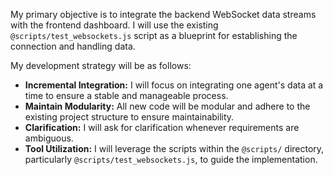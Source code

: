 
My primary objective is to integrate the backend WebSocket data streams with the frontend dashboard. I will use the existing `@scripts/test_websockets.js` script as a blueprint for establishing the connection and handling data.

My development strategy will be as follows:
- **Incremental Integration:** I will focus on integrating one agent's data at a time to ensure a stable and manageable process.
- **Maintain Modularity:** All new code will be modular and adhere to the existing project structure to ensure maintainability.
- **Clarification:** I will ask for clarification whenever requirements are ambiguous.
- **Tool Utilization:** I will leverage the scripts within the `@scripts/` directory, particularly `@scripts/test_websockets.js`, to guide the implementation.
